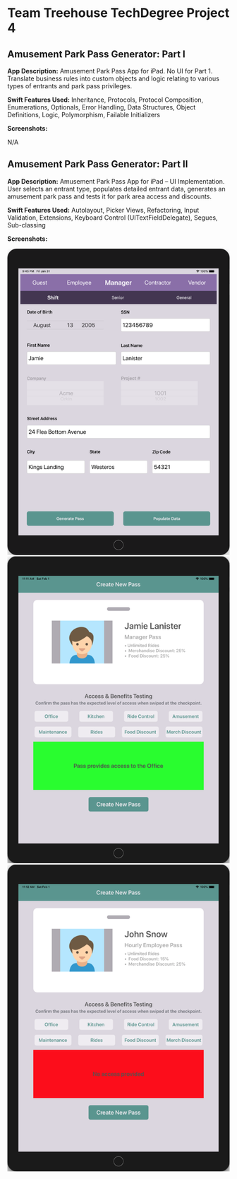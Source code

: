 # Team Treehouse TechDegree Project 4

## Amusement Park Pass Generator: Part I

**App Description:**  Amusement Park Pass App for iPad. No UI for Part 1.  Translate business rules into custom objects and logic relating to various types of entrants and park pass privileges.

**Swift Features Used:**
Inheritance, Protocols, Protocol Composition, Enumerations, Optionals, Error Handling, Data Structures, Object Definitions, Logic, Polymorphism, Failable Initializers 

**Screenshots:**

N/A


## Amusement Park Pass Generator: Part II

**App Description:**  Amusement Park Pass App for iPad – UI Implementation.  User selects an entrant type, populates detailed entrant data, generates an amusement park pass and tests it for park area access and discounts.

**Swift Features Used:**
Autolayout, Picker Views, Refactoring, Input Validation, Extensions, Keyboard Control (UITextFieldDelegate), Segues, Sub-classing

**Screenshots:**

![](./ScreenShots/TD_P5_01.png)
![](./ScreenShots/TD_P5_02.png)
![](./ScreenShots/TD_P5_03.png)